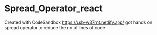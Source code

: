 # Spread_Operator_react
Created with CodeSandbox
https://csb-w37rnt.netlify.app/
got hands on spread operator to reduce the no of lines of code
